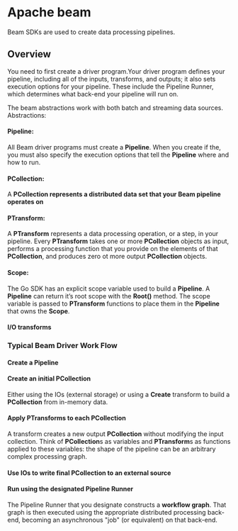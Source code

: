 # Apache beam
Beam SDKs are used to create data processing pipelines.

## Overview
You need to first create a driver program.Your driver program defines your pipeline, including all of the inputs, 
transforms, and outputs; it also sets execution options for your pipeline. These include the Pipeline Runner, which 
determines what back-end your pipeline will run on.

The beam abstractions work with both batch and streaming data sources. Abstractions:

#### Pipeline: 
All Beam driver programs must create a **Pipeline**. When you create if the, you must also specify the execution options
that tell the **Pipeline** where and how to run.

#### PCollection:
A **PCollection represents a distributed data set that your Beam pipeline operates on**

#### PTransform:
A **PTransform** represents a data processing operation, or a step, in your pipeline. Every **PTransform** takes one or 
more **PCollection** objects as input, performs a processing function that you provide on the elements of that 
**PCollection**, and produces zero ot more output **PCollection** objects.

#### Scope:
The Go SDK has an explicit scope variable used to build a **Pipeline**. A **Pipeline** can return it’s root scope with
the **Root()** method. The scope variable is passed to **PTransform** functions to place them in the **Pipeline** that 
owns the **Scope**.

#### I/O transforms

### Typical Beam Driver Work Flow

#### Create a Pipeline

#### Create an initial PCollection
Either using the IOs (external storage) or using a **Create** transform to build a **PCollection** from in-memory data.

#### Apply PTransforms to each PCollection
A transform creates a new output **PCollection** without modifying the input collection. Think of **PCollection**s as 
variables and **PTransform**s as functions applied to these variables: the shape of the pipeline can be an arbitrary 
complex processing graph.

#### Use IOs to write final PCollection to an external source

#### Run using the designated Pipeline Runner
The Pipeline Runner that you designate constructs a **workflow graph**. That graph is then executed using the appropriate
distributed processing back-end, becoming an asynchronous "job" (or equivalent) on that back-end.
